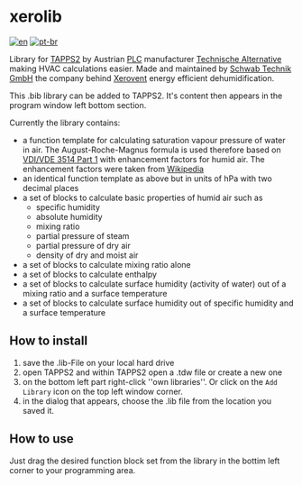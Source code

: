 # xerolib
[![en](https://img.shields.io/badge/lang-en-red.svg)](https://github.com/stechnik/xerolib/blob/main/README.md)
[![pt-br](https://img.shields.io/badge/lang-de-green.svg)](https://github.com/stechnik/xerolib/blob/main/README.de.md)

Library for [TAPPS2](https://wiki.ta.co.at/TAPPS2) by Austrian [PLC](https://en.wikipedia.org/wiki/Programmable_logic_controller) manufacturer [Technische Alternative](https://www.ta.co.at/) making HVAC calculations easier. Made and maintained by [Schwab Technik GmbH](https://www.schwabtechnik.ch) the company behind [Xerovent](https://www.xerovent.ch/) energy efficient dehumidification.

This .bib library can be added to TAPPS2. It's content then appears in the program window left bottom section.

Currently the library contains:
- a function template for calculating saturation vapour pressure of water in air. The August-Roche-Magnus formula is used therefore based on [VDI/VDE 3514 Part 1](https://www.vdi.de/richtlinien/details/vdivde-3514-blatt-1-gasfeuchtemessung-kenngroessen-und-formelzeichen) with enhancement factors for humid air. The enhancement factors were taken from [Wikipedia](https://de.wikipedia.org/w/index.php?title=S%C3%A4ttigungsdampfdruck&oldid=236975950#Korrekturfaktoren_f%C3%BCr_feuchte_Luft)
- an identical function template as above but in units of hPa with two decimal places
- a set of blocks to calculate basic properties of humid air such as
  -  specific humidity
  -  absolute humidity
  -  mixing ratio
  -  partial pressure of steam
  -  partial pressure of dry air
  -  density of dry and moist air
- a set of blocks to calculate mixing ratio alone
- a set of blocks to calculate enthalpy
- a set of blocks to calculate surface humidity (activity of water) out of a mixing ratio and a surface temperature
- a set of blocks to calculate surface humidity out of specific humidity and a surface temperature

## How to install
1. save the .lib-File on your local hard drive
2. open TAPPS2 and within TAPPS2 open a .tdw file or create a new one
3. on the bottom left part right-click ''own libraries''. Or click on the ``Add Library`` icon on the top left window corner.
4. in the dialog that appears, choose the .lib file from the location you saved it.

## How to use
Just drag the desired function block set from the library in the bottim left corner to your programming area.